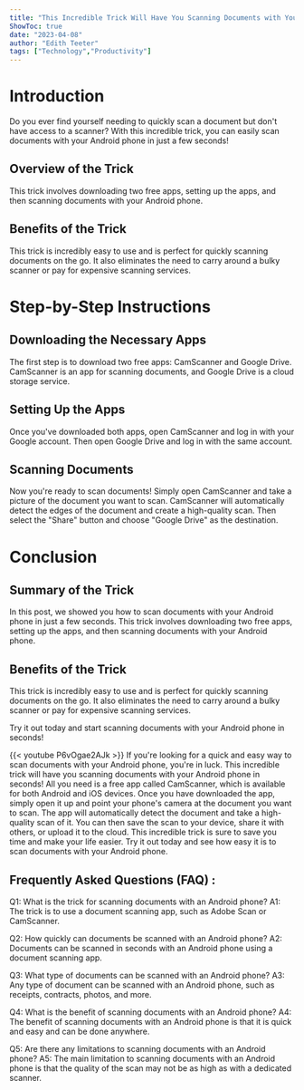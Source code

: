 ```yaml
---
title: "This Incredible Trick Will Have You Scanning Documents with Your Android Phone in Seconds!"
ShowToc: true 
date: "2023-04-08"
author: "Edith Teeter" 
tags: ["Technology","Productivity"]
---
```

# Introduction 
Do you ever find yourself needing to quickly scan a document but don't have access to a scanner? With this incredible trick, you can easily scan documents with your Android phone in just a few seconds! 

## Overview of the Trick
This trick involves downloading two free apps, setting up the apps, and then scanning documents with your Android phone. 

## Benefits of the Trick
This trick is incredibly easy to use and is perfect for quickly scanning documents on the go. It also eliminates the need to carry around a bulky scanner or pay for expensive scanning services. 

# Step-by-Step Instructions
## Downloading the Necessary Apps
The first step is to download two free apps: CamScanner and Google Drive. CamScanner is an app for scanning documents, and Google Drive is a cloud storage service. 

## Setting Up the Apps
Once you've downloaded both apps, open CamScanner and log in with your Google account. Then open Google Drive and log in with the same account. 

## Scanning Documents
Now you're ready to scan documents! Simply open CamScanner and take a picture of the document you want to scan. CamScanner will automatically detect the edges of the document and create a high-quality scan. Then select the "Share" button and choose "Google Drive" as the destination. 

# Conclusion 
## Summary of the Trick
In this post, we showed you how to scan documents with your Android phone in just a few seconds. This trick involves downloading two free apps, setting up the apps, and then scanning documents with your Android phone. 

## Benefits of the Trick
This trick is incredibly easy to use and is perfect for quickly scanning documents on the go. It also eliminates the need to carry around a bulky scanner or pay for expensive scanning services. 

Try it out today and start scanning documents with your Android phone in seconds!

{{< youtube P6vOgae2AJk >}} 
If you're looking for a quick and easy way to scan documents with your Android phone, you're in luck. This incredible trick will have you scanning documents with your Android phone in seconds! All you need is a free app called CamScanner, which is available for both Android and iOS devices. Once you have downloaded the app, simply open it up and point your phone's camera at the document you want to scan. The app will automatically detect the document and take a high-quality scan of it. You can then save the scan to your device, share it with others, or upload it to the cloud. This incredible trick is sure to save you time and make your life easier. Try it out today and see how easy it is to scan documents with your Android phone.

## Frequently Asked Questions (FAQ) :
Q1: What is the trick for scanning documents with an Android phone?
A1: The trick is to use a document scanning app, such as Adobe Scan or CamScanner.

Q2: How quickly can documents be scanned with an Android phone?
A2: Documents can be scanned in seconds with an Android phone using a document scanning app.

Q3: What type of documents can be scanned with an Android phone?
A3: Any type of document can be scanned with an Android phone, such as receipts, contracts, photos, and more.

Q4: What is the benefit of scanning documents with an Android phone?
A4: The benefit of scanning documents with an Android phone is that it is quick and easy and can be done anywhere.

Q5: Are there any limitations to scanning documents with an Android phone?
A5: The main limitation to scanning documents with an Android phone is that the quality of the scan may not be as high as with a dedicated scanner.


